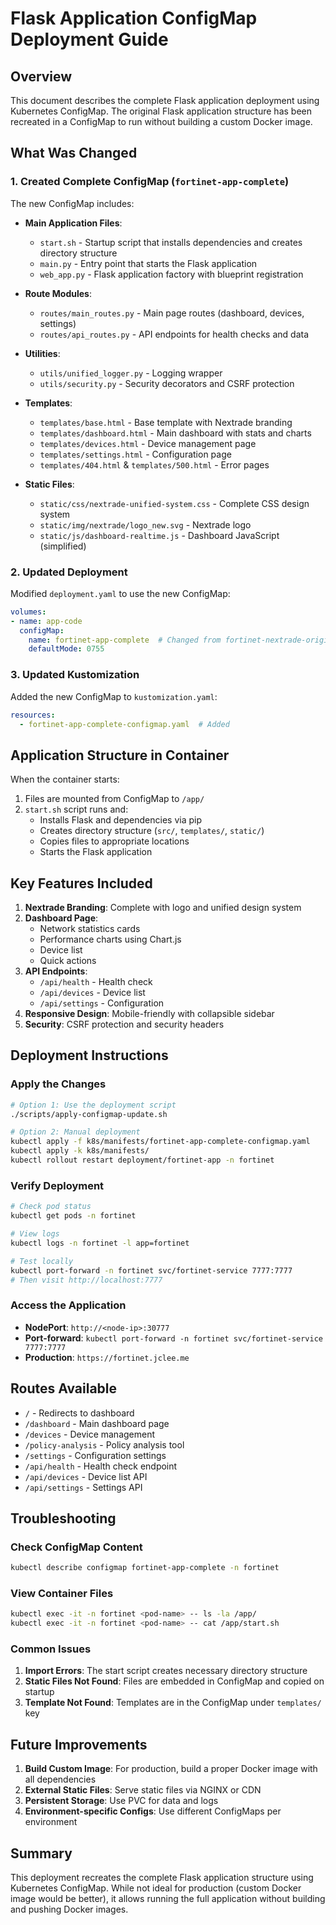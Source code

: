 # Flask Application ConfigMap Deployment Guide

## Overview

This document describes the complete Flask application deployment using Kubernetes ConfigMap. The original Flask application structure has been recreated in a ConfigMap to run without building a custom Docker image.

## What Was Changed

### 1. Created Complete ConfigMap (`fortinet-app-complete`)

The new ConfigMap includes:
- **Main Application Files**:
  - `start.sh` - Startup script that installs dependencies and creates directory structure
  - `main.py` - Entry point that starts the Flask application
  - `web_app.py` - Flask application factory with blueprint registration

- **Route Modules**:
  - `routes/main_routes.py` - Main page routes (dashboard, devices, settings)
  - `routes/api_routes.py` - API endpoints for health checks and data

- **Utilities**:
  - `utils/unified_logger.py` - Logging wrapper
  - `utils/security.py` - Security decorators and CSRF protection

- **Templates**:
  - `templates/base.html` - Base template with Nextrade branding
  - `templates/dashboard.html` - Main dashboard with stats and charts
  - `templates/devices.html` - Device management page
  - `templates/settings.html` - Configuration page
  - `templates/404.html` & `templates/500.html` - Error pages

- **Static Files**:
  - `static/css/nextrade-unified-system.css` - Complete CSS design system
  - `static/img/nextrade/logo_new.svg` - Nextrade logo
  - `static/js/dashboard-realtime.js` - Dashboard JavaScript (simplified)

### 2. Updated Deployment

Modified `deployment.yaml` to use the new ConfigMap:
```yaml
volumes:
- name: app-code
  configMap:
    name: fortinet-app-complete  # Changed from fortinet-nextrade-original
    defaultMode: 0755
```

### 3. Updated Kustomization

Added the new ConfigMap to `kustomization.yaml`:
```yaml
resources:
  - fortinet-app-complete-configmap.yaml  # Added
```

## Application Structure in Container

When the container starts:
1. Files are mounted from ConfigMap to `/app/`
2. `start.sh` script runs and:
   - Installs Flask and dependencies via pip
   - Creates directory structure (`src/`, `templates/`, `static/`)
   - Copies files to appropriate locations
   - Starts the Flask application

## Key Features Included

1. **Nextrade Branding**: Complete with logo and unified design system
2. **Dashboard Page**: 
   - Network statistics cards
   - Performance charts using Chart.js
   - Device list
   - Quick actions
3. **API Endpoints**:
   - `/api/health` - Health check
   - `/api/devices` - Device list
   - `/api/settings` - Configuration
4. **Responsive Design**: Mobile-friendly with collapsible sidebar
5. **Security**: CSRF protection and security headers

## Deployment Instructions

### Apply the Changes

```bash
# Option 1: Use the deployment script
./scripts/apply-configmap-update.sh

# Option 2: Manual deployment
kubectl apply -f k8s/manifests/fortinet-app-complete-configmap.yaml
kubectl apply -k k8s/manifests/
kubectl rollout restart deployment/fortinet-app -n fortinet
```

### Verify Deployment

```bash
# Check pod status
kubectl get pods -n fortinet

# View logs
kubectl logs -n fortinet -l app=fortinet

# Test locally
kubectl port-forward -n fortinet svc/fortinet-service 7777:7777
# Then visit http://localhost:7777
```

### Access the Application

- **NodePort**: `http://<node-ip>:30777`
- **Port-forward**: `kubectl port-forward -n fortinet svc/fortinet-service 7777:7777`
- **Production**: `https://fortinet.jclee.me`

## Routes Available

- `/` - Redirects to dashboard
- `/dashboard` - Main dashboard page
- `/devices` - Device management
- `/policy-analysis` - Policy analysis tool
- `/settings` - Configuration settings
- `/api/health` - Health check endpoint
- `/api/devices` - Device list API
- `/api/settings` - Settings API

## Troubleshooting

### Check ConfigMap Content
```bash
kubectl describe configmap fortinet-app-complete -n fortinet
```

### View Container Files
```bash
kubectl exec -it -n fortinet <pod-name> -- ls -la /app/
kubectl exec -it -n fortinet <pod-name> -- cat /app/start.sh
```

### Common Issues

1. **Import Errors**: The start script creates necessary directory structure
2. **Static Files Not Found**: Files are embedded in ConfigMap and copied on startup
3. **Template Not Found**: Templates are in the ConfigMap under `templates/` key

## Future Improvements

1. **Build Custom Image**: For production, build a proper Docker image with all dependencies
2. **External Static Files**: Serve static files via NGINX or CDN
3. **Persistent Storage**: Use PVC for data and logs
4. **Environment-specific Configs**: Use different ConfigMaps per environment

## Summary

This deployment recreates the complete Flask application structure using Kubernetes ConfigMap. While not ideal for production (custom Docker image would be better), it allows running the full application without building and pushing Docker images.